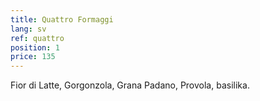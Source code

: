 ```yaml
---
title: Quattro Formaggi
lang: sv
ref: quattro
position: 1
price: 135
---
```


Fior di Latte, Gorgonzola, Grana Padano, Provola, basilika.
